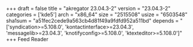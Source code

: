+++
draft = false
title = "akregator 23.04.3-2"
version = "23.04.3-2"
categories = ['kde5']
arch = "x86_64"
size = "2515508"
usize = "6503548"
sha1sum = "a51fec2cede9a563cb4d81f49a9fdfd952a511bd"
depends = "['syndication>=5.108.0', 'kontactinterface>=23.04.3', 'messagelib>=23.04.3', 'knotifyconfig>=5.108.0', 'ktexteditor>=5.108.0']"
+++
Feed Reader